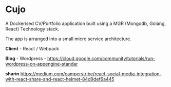 # Cujo

A Dockerised CV/Portfolio application built using a MGR (Mongodb, Golang, React) Technology stack.

The app is arranged into a small micro service architecture.

**Client** - React / Webpack

**Blog** - Wordpress - https://cloud.google.com/community/tutorials/run-wordpress-on-appengine-standar

**sharin** https://medium.com/camperstribe/react-social-media-integration-with-react-share-and-react-helmet-84d9def6a445